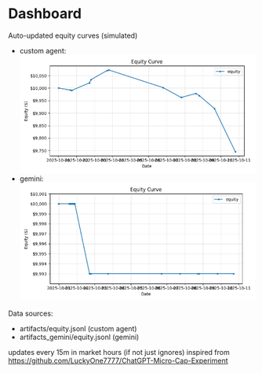 # Dashboard

Auto-updated equity curves (simulated)

- custom agent: ![Equity Curve](artifacts/equity.png?v=66e6c29)
- gemini: ![Equity Curve (Gemini)](artifacts_gemini/equity.png?v=66e6c29)

Data sources:
- artifacts/equity.jsonl (custom agent)
- artifacts_gemini/equity.jsonl (gemini)

updates every 15m in market hours (if not just ignores)
inspired from https://github.com/LuckyOne7777/ChatGPT-Micro-Cap-Experiment